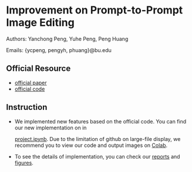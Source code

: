 # Improvement on Prompt-to-Prompt Image Editing

Authors: Yanchong Peng, Yuhe Peng, Peng Huang

Emails: {ycpeng, pengyh, phuang}@bu.edu

## Official Resource
 - [official paper](https://arxiv.org/pdf/2208.01626.pdf)
 - [official code](https://github.com/google/prompt-to-prompt)

 ## Instruction

- We implemented new features based on the official code. You can find our new implementation on in 

  [project.ipynb](our_code/project.ipynb). Due to the limitation of github on large-file display, we recommend you to view our code and output images on [Colab](https://colab.research.google.com/drive/1qfcJu8nduINZnFE1x3_KFRXF-qzDzupO).

-  To see the details of implementation, you can check our [reports](reports) and [figures](reports/figures).



